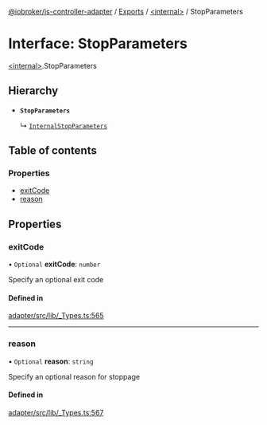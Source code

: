 [@iobroker/js-controller-adapter](../README.md) / [Exports](../modules.md) / [\<internal\>](../modules/internal_.md) / StopParameters

# Interface: StopParameters

[\<internal\>](../modules/internal_.md).StopParameters

## Hierarchy

- **`StopParameters`**

  ↳ [`InternalStopParameters`](internal_.InternalStopParameters.md)

## Table of contents

### Properties

- [exitCode](internal_.StopParameters.md#exitcode)
- [reason](internal_.StopParameters.md#reason)

## Properties

### exitCode

• `Optional` **exitCode**: `number`

Specify an optional exit code

#### Defined in

[adapter/src/lib/_Types.ts:565](https://github.com/ioBroker/ioBroker.js-controller/blob/63fb6f8b0/packages/adapter/src/lib/_Types.ts#L565)

___

### reason

• `Optional` **reason**: `string`

Specify an optional reason for stoppage

#### Defined in

[adapter/src/lib/_Types.ts:567](https://github.com/ioBroker/ioBroker.js-controller/blob/63fb6f8b0/packages/adapter/src/lib/_Types.ts#L567)

